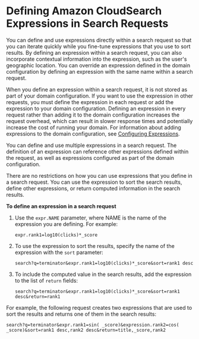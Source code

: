 # Defining Amazon CloudSearch Expressions in Search Requests<a name="defining-expressions-in-requests"></a>

You can define and use expressions directly within a search request so that you can iterate quickly while you fine\-tune expressions that you use to sort results\. By defining an expression within a search request, you can also incorporate contextual information into the expression, such as the user's geographic location\. You can override an expression defined in the domain configuration by defining an expression with the same name within a search request\.

When you define an expression within a search request, it is not stored as part of your domain configuration\. If you want to use the expression in other requests, you must define the expression in each request or add the expression to your domain configuration\. Defining an expression in every request rather than adding it to the domain configuration increases the request overhead, which can result in slower response times and potentially increase the cost of running your domain\. For information about adding expressions to the domain configuration, see [Configuring Expressions](configuring-expressions.md)\. 

You can define and use multiple expressions in a search request\. The definition of an expression can reference other expressions defined within the request, as well as expressions configured as part of the domain configuration\. 

There are no restrictions on how you can use expressions that you define in a search request\. You can use the expression to sort the search results, define other expressions, or return computed information in the search results\. 

**To define an expression in a search request**

1. Use the `expr.NAME` parameter, where NAME is the name of the expression you are defining\. For example: 

   ```
   expr.rank1=log10(clicks)*_score
   ```

1. To use the expression to sort the results, specify the name of the expression with the `sort` parameter:

   ```
   search?q=terminator&expr.rank1=log10(clicks)*_score&sort=rank1 desc
   ```

1. To include the computed value in the search results, add the expression to the list of `return` fields: 

   ```
   search?q=terminator&expr.rank1=log10(clicks)*_score&sort=rank1 desc&return=rank1
   ```

 For example, the following request creates two expressions that are used to sort the results and returns one of them in the search results:

```
search?q=terminator&expr.rank1=sin( _score)&expression.rank2=cos( _score)&sort=rank1 desc,rank2 desc&return=title,_score,rank2
```